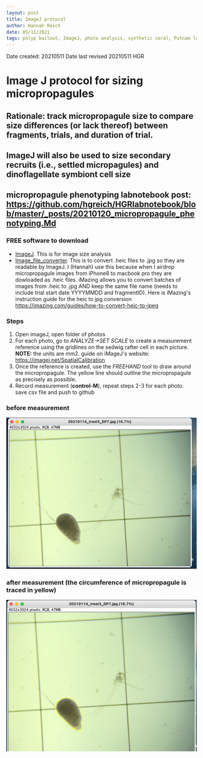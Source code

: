 ```yaml
---
layout: post
title: ImageJ protocol
author: Hannah Reich
date: 05/11/2021
tags: polyp bailout, ImageJ, photo analysis, synthetic coral, Putnam lab, NSF HDR
---
```


Date created: 20210511
Date last revised 20210511 HGR

# Image J protocol for sizing micropropagules

## Rationale: track micropropagule size to compare size differences (or lack thereof) between fragments, trials, and duration of trial.
## ImageJ will also be used to size secondary recruits (i.e., settled micropagules) and dinoflagellate symbiont cell size
## micropropagule phenotyping labnotebook post: https://github.com/hgreich/HGRlabnotebook/blob/master/_posts/20210120_micropropagule_phenotyping.Md

### **FREE software to download**
- [ImageJ](https://imagej.nih.gov/ij/docs/index.html). This is for image size analysis
- [Image_file_converter](https://imazing.com/heic). This is to convert .heic files to .jpg so they are readable by ImageJ. I (Hannah) use this because when I airdrop micropropagule images from iPhone8 to macbook pro they are dowloaded as .heic files. iMazing allows you to convert batches of images from .heic to .jpg AND keep the same file name (needs to include trial start date YYYYMMDD and fragmentID). Here is iMazing's instruction guide for the heic to jpg conversion https://imazing.com/guides/how-to-convert-heic-to-jpeg

### **Steps**
1. Open imageJ, open folder of photos
2. For each photo, go to *ANALYZE->SET SCALE* to create a measurement reference using the gridlines on the sedwig rafter cell in each picture. **NOTE:** the units are mm2. guide on iMageJ's website: https://imagej.net/SpatialCalibration
3. Once the reference is created, use the *FREEHAND* tool to draw around the micropropagule. The yellow line should outline the micropropagule as precisely as possible.
4. Record measurement (**control-M**), repeat steps 2-3 for each photo. save csv file and push to github

### before measurement
![before_measurement](https://github.com/thesyntheticcoral/SynCoral_Protocols/blob/master/Polyp_Bailout/equipment_images/before_measurement.png)

### after measurement (the circumference of micropropagule is traced in yellow)
![after_measurement](https://github.com/thesyntheticcoral/SynCoral_Protocols/blob/master/Polyp_Bailout/equipment_images/after_measurement.png) 
